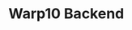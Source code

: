 <!-- This README file is going to be the one displayed on the Grafana.com website for your plugin -->

# Warp10 Backend


